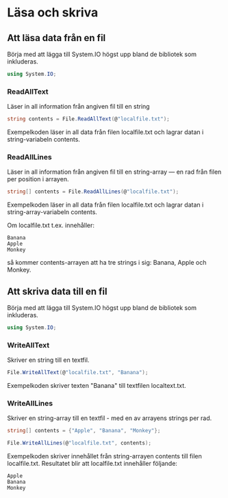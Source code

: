 # Läsa och skriva

## Att läsa data från en fil

Börja med att lägga till System.IO högst upp bland de bibliotek som inkluderas.

```csharp
using System.IO;
```

### ReadAllText

Läser in all information från angiven fil till en string

```csharp
string contents = File.ReadAllText(@"localfile.txt");
```

Exempelkoden läser in all data från filen localfile.txt och lagrar datan i string-variabeln contents.

### ReadAllLines

Läser in all information från angiven fil till en string-array — en rad från filen per position i arrayen.

```csharp
string[] contents = File.ReadAllLines(@"localfile.txt");
```

Exempelkoden läser in all data från filen localfile.txt och lagrar datan i string-array-variabeln contents.

Om localfile.txt t.ex. innehåller:

```text
Banana
Apple
Monkey
```

så kommer contents-arrayen att ha tre strings i sig: Banana, Apple och Monkey.

## Att skriva data till en fil

Börja med att lägga till System.IO högst upp bland de bibliotek som inkluderas.

```csharp
using System.IO;
```

### WriteAllText

Skriver en string till en textfil.

```csharp
File.WriteAllText(@"localfile.txt", "Banana");
```

Exempelkoden skriver texten "Banana" till textfilen localtext.txt.

### WriteAllLines

Skriver en string-array till en textfil - med en av arrayens strings per rad.

```csharp
string[] contents = {"Apple", "Banana", "Monkey"};

File.WriteAllLines(@"localfile.txt", contents);
```

Exempelkoden skriver innehållet från string-arrayen contents till filen localfile.txt. Resultatet blir att localfile.txt innehåller följande:

```text
Apple
Banana
Monkey
```

